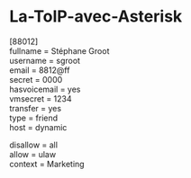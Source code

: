 # La-ToIP-avec-Asterisk

[88012]  
fullname = Stéphane Groot  
username = sgroot  
email = 8812@ff  
secret = 0000  
hasvoicemail = yes  
vmsecret = 1234  
transfer = yes  
type = friend  
host = dynamic  

disallow = all  
allow = ulaw  
context = Marketing  

